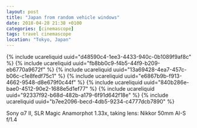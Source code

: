 ```yaml
---
layout: post
title: "Japan from random vehicle windows"
date: 2018-04-28 21:38 +0100
categories: [cinemascope]
tags: travel cinemascope
location: "Tokyo, Japan"
---
```


{% include ucareliquid uuid="d48590c4-1ee3-4433-940c-0b1089f9af8c" %}
{% include ucareliquid uuid="fb8bb0c9-f4b5-44f9-b209-eb6770a9672f" %}
{% include ucareliquid uuid="13a69428-4ea7-457c-b06c-c1e8fedf75c1" %}
{% include ucareliquid uuid="e6867b9b-f913-4662-9548-d8e679f0c44f" %}
{% include ucareliquid uuid="840b286e-bae0-4512-90e2-1688e5d1ef77" %}
{% include ucareliquid uuid="92337f92-b68d-482b-a179-6f91d642f18e" %}
{% include ucareliquid uuid="b7ee2096-becd-4db5-9234-c4777dcb7890" %}

Sony α7 II, SLR Magic Anamorphot 1.33x, taking lens: Nikkor 50mm AI-S f/1.4